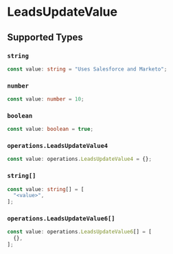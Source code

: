 # LeadsUpdateValue


## Supported Types

### `string`

```typescript
const value: string = "Uses Salesforce and Marketo";
```

### `number`

```typescript
const value: number = 10;
```

### `boolean`

```typescript
const value: boolean = true;
```

### `operations.LeadsUpdateValue4`

```typescript
const value: operations.LeadsUpdateValue4 = {};
```

### `string[]`

```typescript
const value: string[] = [
  "<value>",
];
```

### `operations.LeadsUpdateValue6[]`

```typescript
const value: operations.LeadsUpdateValue6[] = [
  {},
];
```

